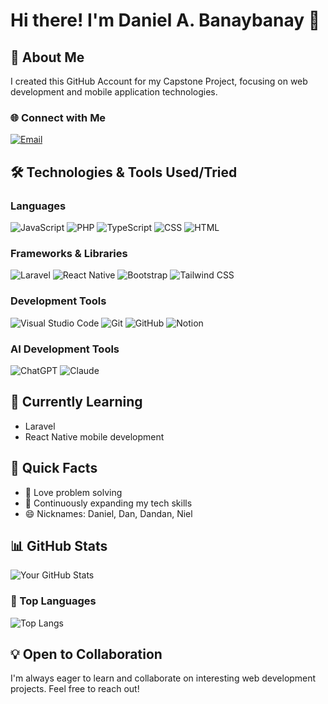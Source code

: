 # Hi there! I'm Daniel A. Banaybanay 👋

## 🚀 About Me
I created this GitHub Account for my Capstone Project, focusing on web development and mobile application technologies.

### 🌐 Connect with Me
[![Email](https://img.shields.io/badge/Email-D14836?style=for-the-badge&logo=gmail&logoColor=white)](mailto:banaybanaydaniel09@gmail.com)

## 🛠️ Technologies & Tools Used/Tried

### Languages
![JavaScript](https://img.shields.io/badge/JavaScript-F7DF1E?style=for-the-badge&logo=javascript&logoColor=black)
![PHP](https://img.shields.io/badge/PHP-777BB4?style=for-the-badge&logo=php&logoColor=white)
![TypeScript](https://img.shields.io/badge/TypeScript-007ACC?style=for-the-badge&logo=typescript&logoColor=white)
![CSS](https://img.shields.io/badge/CSS3-1572B6?style=for-the-badge&logo=css3&logoColor=white)
![HTML](https://img.shields.io/badge/HTML5-E34F26?style=for-the-badge&logo=html5&logoColor=white)

### Frameworks & Libraries
![Laravel](https://img.shields.io/badge/Laravel-FF2D20?style=for-the-badge&logo=laravel&logoColor=white)
![React Native](https://img.shields.io/badge/React_Native-20232A?style=for-the-badge&logo=react&logoColor=61DAFB)
![Bootstrap](https://img.shields.io/badge/Bootstrap-563D7C?style=for-the-badge&logo=bootstrap&logoColor=white)
![Tailwind CSS](https://img.shields.io/badge/Tailwind_CSS-38B2AC?style=for-the-badge&logo=tailwind-css&logoColor=white)

### Development Tools
![Visual Studio Code](https://img.shields.io/badge/Visual_Studio_Code-0078D4?style=for-the-badge&logo=visual%20studio%20code&logoColor=white)
![Git](https://img.shields.io/badge/Git-F05033?style=for-the-badge&logo=git&logoColor=white)
![GitHub](https://img.shields.io/badge/GitHub-100000?style=for-the-badge&logo=github&logoColor=white)
![Notion](https://img.shields.io/badge/Notion-000000?style=for-the-badge&logo=notion&logoColor=white)

### AI Development Tools
![ChatGPT](https://img.shields.io/badge/ChatGPT-74AA9C?style=for-the-badge&logo=openai&logoColor=white)
![Claude](https://img.shields.io/badge/Claude-000000?style=for-the-badge&logo=anthropic&logoColor=white)

## 🌱 Currently Learning
- Laravel
- React Native mobile development


## 🎯 Quick Facts
- 👀 Love problem solving
- 🌱 Continuously expanding my tech skills
- 😄 Nicknames: Daniel, Dan, Dandan, Niel


## 📊 GitHub Stats
![Your GitHub Stats](https://github-readme-stats.vercel.app/api?username=danskie09&show_icons=true&theme=radical)

### 📌 Top Languages
![Top Langs](https://github-readme-stats.vercel.app/api/top-langs/?username=danskie09&layout=compact&theme=vision-friendly-dark)

## 💡 Open to Collaboration
I'm always eager to learn and collaborate on interesting web development projects. Feel free to reach out!
